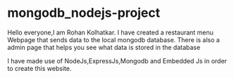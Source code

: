 # mongodb_nodejs-project


Hello everyone,I am Rohan Kolhatkar.
I have created a restaurant menu Webpage that sends data to the local mongodb database.
There is also a admin page that helps you see what data is stored in the database

I have made use of NodeJs,ExpressJs,Mongodb and Embedded Js in order to create this website.

